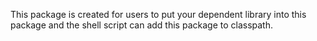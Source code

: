 This package is created for users to put your dependent library into this package and the shell script can add this package to classpath.